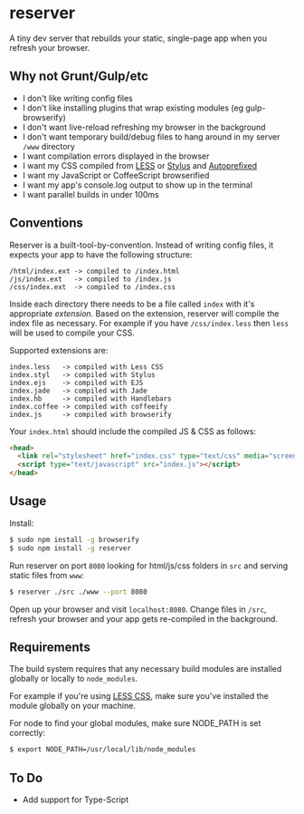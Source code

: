 reserver
========

A tiny dev server that rebuilds your static, single-page app when you refresh your browser.

## Why not Grunt/Gulp/etc

- I don't like writing config files
- I don't like installing plugins that wrap existing modules (eg gulp-browserify)
- I don't want live-reload refreshing my browser in the background
- I don't want temporary build/debug files to hang around in my server `/www` directory
- I want compilation errors displayed in the browser
- I want my CSS compiled from [LESS](http://lesscss.org) or [Stylus](http://learnboost.github.io/stylus/) and [Autoprefixed](https://github.com/postcss/autoprefixer)
- I want my JavaScript or CoffeeScript browserified
- I want my app's console.log output to show up in the terminal
- I want parallel builds in under 100ms

## Conventions

Reserver is a built-tool-by-convention.  Instead of writing config files, it expects your app to have the following structure:

```
/html/index.ext -> compiled to /index.html
/js/index.ext   -> compiled to /index.js
/css/index.ext  -> compiled to /index.css
```

Inside each directory there needs to be a file called `index` with it's appropriate _extension_.  Based on the extension, reserver will compile the index file as necessary.  For example if you have `/css/index.less` then `less` will be used to compile your CSS.

Supported extensions are:

```
index.less   -> compiled with Less CSS
index.styl   -> compiled with Stylus
index.ejs    -> compiled with EJS
index.jade   -> compiled with Jade
index.hb     -> compiled with Handlebars
index.coffee -> compiled with coffeeify
index.js     -> compiled with browserify
```

Your `index.html` should include the compiled JS & CSS as follows:

```html
<head>
  <link rel="stylesheet" href="index.css" type="text/css" media="screen" />
  <script type="text/javascript" src="index.js"></script>
</head>
```

## Usage

Install:

```bash
$ sudo npm install -g browserify
$ sudo npm install -g reserver
```

Run reserver on port `8080` looking for html/js/css folders in `src` and serving static files from `www`:

```bash
$ reserver ./src ./www --port 8080
```

Open up your browser and visit `localhost:8080`.  Change files in `/src`, refresh your browser and your app gets re-compiled in the background.


## Requirements

The build system requires that any necessary build modules are installed globally or locally to `node_modules`.

For example if you're using [LESS CSS](http://lesscss.org), make sure you've installed the module globally on your machine.

For node to find your global modules, make sure NODE_PATH is set correctly:

```bash
$ export NODE_PATH=/usr/local/lib/node_modules
```


## To Do

- Add support for Type-Script
